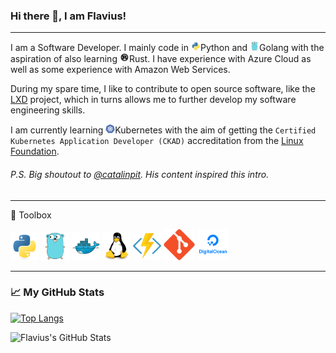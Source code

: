 ### Hi there 👋, I am Flavius!

---

I am a Software Developer. I mainly code in <img src="https://github.com/devicons/devicon/blob/master/icons/python/python-original.svg" width="15" height="15"/>Python and <img src="https://github.com/devicons/devicon/blob/master/icons/go/go-original.svg" width="15" height="15"/>Golang with the aspiration of also learning <img src="https://github.com/devicons/devicon/blob/master/icons/rust/rust-plain.svg" width="15" height="15"/>Rust. I have experience with Azure Cloud as well as some experience with Amazon Web Services.

During my spare time, I like to contribute to open source software, like the [LXD](https://github.com/lxc/lxd) project, which in turns allows me to further develop my software engineering skills.

I am currently learning <img src="https://github.com/devicons/devicon/blob/master/icons/kubernetes/kubernetes-plain.svg" width="15" height="15"/>Kubernetes with the aim of getting the `Certified Kubernetes Application Developer (CKAD)` accreditation from the [Linux Foundation](https://www.linuxfoundation.org/).

###### P.S. Big shoutout to [@catalinpit](https://github.com/catalinpit). His content inspired this intro.

---

🧰 Toolbox

<img src="https://github.com/devicons/devicon/blob/master/icons/python/python-original.svg" alt="Python" width="45" height="45"/> <img src="https://github.com/devicons/devicon/blob/master/icons/go/go-original.svg" alt="Go" width="45" height="45"/> <img src="https://github.com/devicons/devicon/blob/master/icons/docker/docker-original.svg" alt="Docker" width="45" height="45"/> <img src="https://github.com/devicons/devicon/blob/master/icons/linux/linux-original.svg" alt="Linux" width="45" height="45"/> <img src="https://raw.githubusercontent.com/Azure/azure-functions-python-worker/dev/docs/Azure.Functions.svg" alt="Function App" width="45" height="45"/> <img src="https://github.com/devicons/devicon/blob/master/icons/git/git-original.svg" alt="Git" width="50" height="50"/> <img src="https://github.com/devicons/devicon/blob/master/icons/digitalocean/digitalocean-original-wordmark.svg" alt="Digital Ocean" width="50" height="50"/> 

---

### &#x1f4c8; My GitHub Stats

[![Top Langs](https://github-readme-stats.vercel.app/api/top-langs/?username=Fl4v&hide=jupyter%20notebook,html,css,javascript&theme=cobalt)](https://github.com/anuraghazra/github-readme-stats)


![Flavius's GitHub Stats](https://github-readme-stats.vercel.app/api?username=Fl4v&hide=stars&theme=cobalt)

<!--
**Fl4v/Fl4v** is a ✨ _special_ ✨ repository because its `README.md` (this file) appears on your GitHub profile.

Here are some ideas to get you started:

- 🔭 I’m currently working on ...
- 🌱 I’m currently learning ...
- 👯 I’m looking to collaborate on ...
- 🤔 I’m looking for help with ...
- 💬 Ask me about ...
- 📫 How to reach me: ...
- 😄 Pronouns: ...
- ⚡ Fun fact: ...
-->
